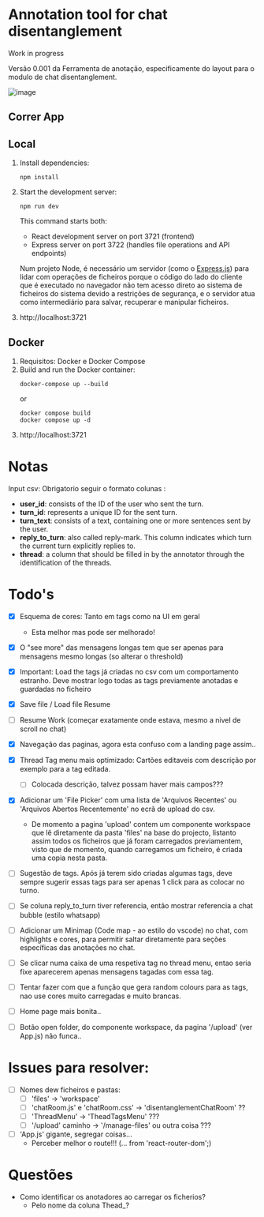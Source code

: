 # Annotation tool for chat disentanglement

Work in progress

Versão 0.001 da Ferramenta de anotação, especificamente do layout para o modulo de chat disentanglement.

![image](https://github.com/user-attachments/assets/8d67cbf2-724f-4919-b610-dab906eecf1f)

## Correr App

## Local

1. Install dependencies:
   ```
   npm install
   ```
2. Start the development server:
   ```
   npm run dev
   ```
   This command starts both:
      - React development server on port 3721 (frontend)
      - Express server on port 3722 (handles file operations and API endpoints)

   Num projeto Node, é necessário um servidor (como o [Express.js](https://expressjs.com/en/starter/installing.html)) para lidar com operações de ficheiros porque o código do lado do cliente que é executado no navegador não tem acesso direto ao sistema de ficheiros do sistema devido a restrições de segurança, e o servidor atua como intermediário para salvar, recuperar e manipular ficheiros.

3. http://localhost:3721 

## Docker

1. Requisitos: Docker e Docker Compose
2. Build and run the Docker container:
   ```
   docker-compose up --build
   ```
   or
   ```
   docker compose build
   docker compose up -d
   ```
3. http://localhost:3721

# Notas

Input csv: Obrigatorio seguir o formato colunas :
- **user_id**: consists of the ID of the user who sent the turn.
- **turn_id**: represents a unique ID for the sent turn.
- **turn_text**: consists of a text, containing one or more sentences sent by the user.
- **reply_to_turn**: also called reply-mark. This column indicates which turn the current turn explicitly replies to.
- **thread**: a column that should be filled in by the annotator through the identification of the threads.

# Todo's

- [x] Esquema de cores: Tanto em tags como na UI em geral
   - Esta melhor mas pode ser melhorado!

- [x] O "see more" das mensagens longas tem que ser apenas para mensagens mesmo longas (so alterar o threshold)

- [x] Important: Load the tags já criadas no csv com um comportamento estranho. Deve mostrar logo todas as tags previamente anotadas e guardadas no ficheiro

- [x] Save file / Load file Resume

- [ ] Resume Work (começar exatamente onde estava, mesmo a nivel de scroll no chat)

- [x] Navegação das paginas, agora esta confuso com a landing page assim..

- [x] Thread Tag menu mais optimizado: Cartões editaveis com descrição por exemplo para a tag editada.
   - [ ] Colocada descrição, talvez possam haver mais campos???

- [x] Adicionar um 'File Picker' com uma lista de 'Arquivos Recentes' ou 'Arquivos Abertos Recentemente' no ecrã de upload do csv.
   - De momento a pagina 'upload' contem um componente workspace que lê diretamente da pasta 'files' na base do projecto, listanto assim todos os ficheiros que já foram carregados previamentem, visto que de momento, quando carregamos um ficheiro, é criada uma copia nesta pasta.

- [ ] Sugestão de tags. Após já terem sido criadas algumas tags, deve sempre sugerir essas tags para ser apenas 1 click para as colocar no turno.

- [ ] Se coluna reply_to_turn tiver referencia, então mostrar referencia a chat bubble (estilo whatsapp)

- [ ] Adicionar um Minimap (Code map - ao estilo do vscode) no chat, com highlights e cores, para permitir saltar diretamente para seções específicas das anotações no chat.

- [ ] Se clicar numa caixa de uma respetiva tag no thread menu, entao seria fixe aparecerem apenas mensagens tagadas com essa tag.

- [ ] Tentar fazer com que a função que gera random colours para as tags, nao use cores muito carregadas e muito brancas.

- [ ] Home page mais bonita..

- [ ] Botão open folder, do componente workspace, da pagina '/upload' (ver App.js) não funca..

# Issues para resolver: 

- [ ] Nomes dew ficheiros e pastas:
   - [ ] 'files' -> 'workspace'
   - [ ] 'chatRoom.js' e 'chatRoom.css' -> 'disentanglementChatRoom' ??
   - [ ] 'ThreadMenu' -> 'TheadTagsMenu' ??? 
   - [ ] '/upload' caminho -> '/manage-files' ou outra coisa ???
- [ ] 'App.js' gigante, segregar coisas...
   - Perceber melhor o route!!! (... from 'react-router-dom';)

# Questões 

- Como identificar os anotadores ao carregar os ficherios?
   - Pelo nome da coluna Thead_<nome>?
